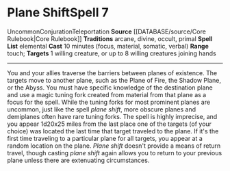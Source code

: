 ﻿---
actions: null
area: null
bloodline: null
component:
- Focus
- Material
- Somatic
- Verbal
cost: null
deity: null
domain: null
duration: null
element: null
heighten: null
heighten_level: '7'
id: '222'
lesson: null
level: '7'
mystery: null
name: Plane Shift
patron_theme: null
range: touch
rarity: Uncommon
requirement: null
rus_type_level: null
saving_throw: null
school: Conjuration
source: '[[DATABASE/source/Core Rulebook|Core Rulebook]]'
target: 1 willing creature, or up to 8 willing creatures joining hands
tradition:
- Arcane
- Divine
- Occult
- Primal
- Elemental
trait:
- '[[DATABASE/trait/Conjuration|Conjuration]]'
- '[[DATABASE/trait/Teleportation|Teleportation]]'
- '[[DATABASE/trait/Uncommon|Uncommon]]'
trigger: null
type: Spell

---
# Plane Shift<span class="item-type">Spell 7</span>

<span class="trait-uncommon item-trait">Uncommon</span><span class="item-trait">Conjuration</span><span class="item-trait">Teleportation</span>
**Source** [[DATABASE/source/Core Rulebook|Core Rulebook]] 
**Traditions** arcane, divine, occult, primal
**Spell List** elemental
**Cast** 10 minutes (focus, material, somatic, verbal)
**Range** touch; **Targets** 1 willing creature, or up to 8 willing creatures joining hands

---
You and your allies traverse the barriers between planes of existence. The targets move to another plane, such as the Plane of Fire, the Shadow Plane, or the Abyss. You must have specific knowledge of the destination plane and use a magic tuning fork created from material from that plane as a focus for the spell. While the tuning forks for most prominent planes are uncommon, just like the spell _plane shift_, more obscure planes and demiplanes often have rare tuning forks.
 The spell is highly imprecise, and you appear 1d20x25 miles from the last place one of the targets (of your choice) was located the last time that target traveled to the plane. If it's the first time traveling to a particular plane for all targets, you appear at a random location on the plane. _Plane shift_ doesn't provide a means of return travel, though casting _plane shift_ again allows you to return to your previous plane unless there are extenuating circumstances.